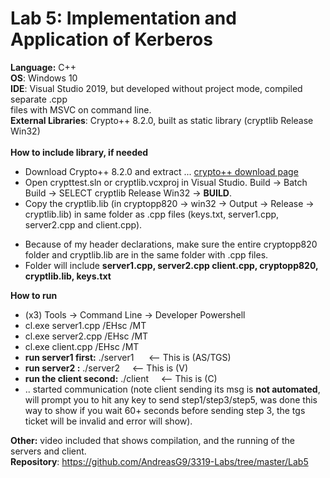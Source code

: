# Lab 5: Implementation and Application of Kerberos

**Language:** C++ <br/>
**OS**: Windows 10 <br/>
**IDE**: Visual Studio 2019, but developed without project mode, compiled separate .cpp <br/>
files with MSVC on command line. <br/>
**External Libraries**: Crypto++ 8.2.0, built as static library (cryptlib Release Win32) <br/>
<br/>
**How to include library, if needed**
* Download Crypto++ 8.2.0 and extract ...  [crypto++ download page](https://www.cryptopp.com/index.html#download)
* Open crypttest.sln or cryptlib.vcxproj in Visual Studio. Build -> Batch Build -> SELECT cryptlib Release Win32 ->  **BUILD**.
* Copy the cryptlib.lib (in cryptopp820 -> win32 -> Output -> Release -> cryptlib.lib) in same folder as .cpp files (keys.txt, server1.cpp, server2.cpp and client.cpp).
-   Because of my header declarations, make sure the entire cryptopp820 folder and cryptlib.lib are in the same folder with .cpp files.
-   Folder will include **server1.cpp, server2.cpp client.cpp, cryptopp820, cryptlib.lib, keys.txt**
 
**How to run**
- (x3)  Tools -> Command Line -> Developer Powershell
-   cl.exe server1.cpp /EHsc /MT
- cl.exe server2.cpp /EHsc /MT
-   cl.exe client.cpp /EHsc /MT
-   **run  server1 first:**  ./server1  &nbsp;&nbsp;&nbsp;&nbsp; <-- This is (AS/TGS)
-  **run server2  :**  ./server2 &nbsp;&nbsp;&nbsp;&nbsp;<-- This is (V)
-   **run the client second:**  ./client &nbsp;&nbsp;&nbsp;&nbsp;<-- This is (C)
-   .. started communication (note client sending its msg is **not automated**, will prompt you to hit any key to send step1/step3/step5, was done this way to show if you wait 60+ seconds before sending step 3, the tgs ticket will be invalid and error will show). 

**Other:** video included that shows compilation, and the running of the servers and client. <br/> 
**Repository**: https://github.com/AndreasG9/3319-Labs/tree/master/Lab5